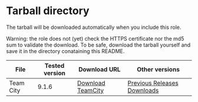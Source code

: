 # Tarball directory

The tarball will be downloaded automatically when you include this role.

Warning:  the role does not (yet) check the HTTPS certificate nor the md5 sum
to validate the download.  To be safe, download the tarball yourself and save it
in the directory conataining this README.

File | 	Tested version | Download URL | Other versions
-----|-----------------|--------------|---------------
Team City | 9.1.6 | [Download TeamCity](http://www.jetbrains.com/teamcity/download/) | [Previous Releases Downloads](http://confluence.jetbrains.com/display/TW/Previous+Releases+Downloads)
